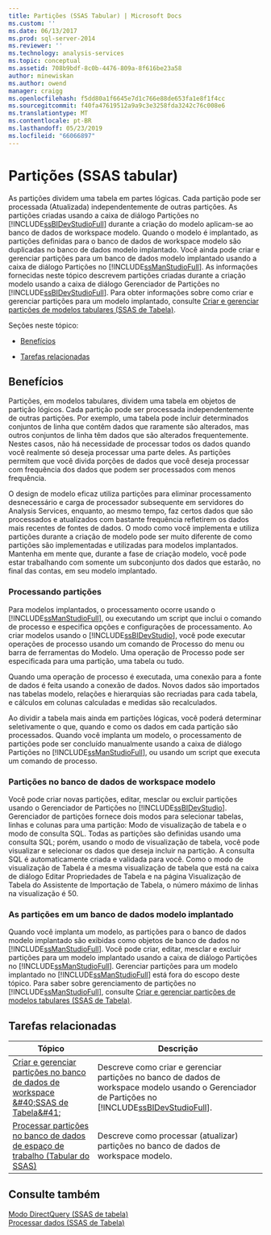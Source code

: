 ```yaml
---
title: Partições (SSAS Tabular) | Microsoft Docs
ms.custom: ''
ms.date: 06/13/2017
ms.prod: sql-server-2014
ms.reviewer: ''
ms.technology: analysis-services
ms.topic: conceptual
ms.assetid: 708b9bdf-8c0b-4476-809a-8f616be23a58
author: minewiskan
ms.author: owend
manager: craigg
ms.openlocfilehash: f5dd80a1f6645e7d1c766e88de653fa1e8f1f4cc
ms.sourcegitcommit: f40fa47619512a9a9c3e3258fda3242c76c008e6
ms.translationtype: MT
ms.contentlocale: pt-BR
ms.lasthandoff: 05/23/2019
ms.locfileid: "66066897"
---
```

# <a name="partitions-ssas-tabular"></a>Partições (SSAS tabular)
  As partições dividem uma tabela em partes lógicas. Cada partição pode ser processada (Atualizada) independentemente de outras partições. As partições criadas usando a caixa de diálogo Partições no [!INCLUDE[ssBIDevStudioFull](../../includes/ssbidevstudiofull-md.md)] durante a criação do modelo aplicam-se ao banco de dados de workspace modelo. Quando o modelo é implantado, as partições definidas para o banco de dados de workspace modelo são duplicadas no banco de dados modelo implantado. Você ainda pode criar e gerenciar partições para um banco de dados modelo implantado usando a caixa de diálogo Partições no [!INCLUDE[ssManStudioFull](../../includes/ssmanstudiofull-md.md)].  As informações fornecidas neste tópico descrevem partições criadas durante a criação modelo usando a caixa de diálogo Gerenciador de Partições no [!INCLUDE[ssBIDevStudioFull](../../includes/ssbidevstudiofull-md.md)]. Para obter informações sobre como criar e gerenciar partições para um modelo implantado, consulte [Criar e gerenciar partições de modelos tabulares &#40;SSAS de Tabela&#41;](create-and-manage-tabular-model-partitions-ssas-tabular.md).  
  
 Seções neste tópico:  
  
-   [Benefícios](#bkmk_benefits)  
  
-   [Tarefas relacionadas](#bkmk_related_tasks)  
  
##  <a name="bkmk_benefits"></a> Benefícios  
 Partições, em modelos tabulares, dividem uma tabela em objetos de partição lógicos. Cada partição pode ser processada independentemente de outras partições. Por exemplo, uma tabela pode incluir determinados conjuntos de linha que contêm dados que raramente são alterados, mas outros conjuntos de linha têm dados que são alterados frequentemente. Nestes casos, não há necessidade de processar todos os dados quando você realmente só deseja processar uma parte deles. As partições permitem que você divida porções de dados que você deseja processar com frequência dos dados que podem ser processados com menos frequência.  
  
 O design de modelo eficaz utiliza partições para eliminar processamento desnecessário e carga de processador subsequente em servidores do Analysis Services, enquanto, ao mesmo tempo, faz certos dados que são processados e atualizados com bastante frequência refletirem os dados mais recentes de fontes de dados. O modo como você implementa e utiliza partições durante a criação de modelo pode ser muito diferente de como partições são implementadas e utilizadas para modelos implantados. Mantenha em mente que, durante a fase de criação modelo, você pode estar trabalhando com somente um subconjunto dos dados que estarão, no final das contas, em seu modelo implantado.  
  
### <a name="processing-partitions"></a>Processando partições  
 Para modelos implantados, o processamento ocorre usando o [!INCLUDE[ssManStudioFull](../../includes/ssmanstudiofull-md.md)], ou executando um script que inclui o comando de processo e especifica opções e configurações de processamento. Ao criar modelos usando o [!INCLUDE[ssBIDevStudio](../../includes/ssbidevstudio-md.md)], você pode executar operações de processo usando um comando de Processo do menu ou barra de ferramentas do Modelo. Uma operação de Processo pode ser especificada para uma partição, uma tabela ou tudo.  
  
 Quando uma operação de processo é executada, uma conexão para a fonte de dados é feita usando a conexão de dados. Novos dados são importados nas tabelas modelo, relações e hierarquias são recriadas para cada tabela, e cálculos em colunas calculadas e medidas são recalculados.  
  
 Ao dividir a tabela mais ainda em partições lógicas, você poderá determinar seletivamente o que, quando e como os dados em cada partição são processados. Quando você implanta um modelo, o processamento de partições pode ser concluído manualmente usando a caixa de diálogo Partições no [!INCLUDE[ssManStudioFull](../../includes/ssmanstudiofull-md.md)], ou usando um script que executa um comando de processo.  
  
### <a name="partitions-in-the-model-workspace-database"></a>Partições no banco de dados de workspace modelo  
 Você pode criar novas partições, editar, mesclar ou excluir partições usando o Gerenciador de Partições no [!INCLUDE[ssBIDevStudio](../../includes/ssbidevstudio-md.md)]. Gerenciador de partições fornece dois modos para selecionar tabelas, linhas e colunas para uma partição: Modo de visualização de tabela e o modo de consulta SQL. Todas as partições são definidas usando uma consulta SQL; porém, usando o modo de visualização de tabela, você pode visualizar e selecionar os dados que deseja incluir na partição. A consulta SQL é automaticamente criada e validada para você. Como o modo de visualização de Tabela é a mesma visualização de tabela que está na caixa de diálogo Editar Propriedades de Tabela e na página Visualização de Tabela do Assistente de Importação de Tabela, o número máximo de linhas na visualização é 50.  
  
### <a name="partitions-in-a-deployed-model-database"></a>As partições em um banco de dados modelo implantado  
 Quando você implanta um modelo, as partições para o banco de dados modelo implantado são exibidas como objetos de banco de dados no [!INCLUDE[ssManStudioFull](../../includes/ssmanstudiofull-md.md)]. Você pode criar, editar, mesclar e excluir partições para um modelo implantado usando a caixa de diálogo Partições no [!INCLUDE[ssManStudioFull](../../includes/ssmanstudiofull-md.md)]. Gerenciar partições para um modelo implantado no [!INCLUDE[ssManStudioFull](../../includes/ssmanstudiofull-md.md)] está fora do escopo deste tópico. Para saber sobre gerenciamento de partições no [!INCLUDE[ssManStudioFull](../../includes/ssmanstudiofull-md.md)], consulte [Criar e gerenciar partições de modelos tabulares &#40;SSAS de Tabela&#41;](create-and-manage-tabular-model-partitions-ssas-tabular.md).  
  
##  <a name="bkmk_related_tasks"></a> Tarefas relacionadas  
  
|Tópico|Descrição|  
|-----------|-----------------|  
|[Criar e gerenciar partições no banco de dados de workspace &amp;#40;SSAS de Tabela&amp;#41;](workspace-database-ssas-tabular.md)|Descreve como criar e gerenciar partições no banco de dados de workspace modelo usando o Gerenciador de Partições no [!INCLUDE[ssBIDevStudioFull](../../includes/ssbidevstudiofull-md.md)].|  
|[Processar partições no banco de dados de espaço de trabalho &#40;Tabular do SSAS&#41;](process-partitions-in-the-workspace-database-ssas-tabular.md)|Descreve como processar (atualizar) partições no banco de dados de workspace modelo.|  
  
## <a name="see-also"></a>Consulte também  
 [Modo DirectQuery &#40;SSAS de tabela&#41;](directquery-mode-ssas-tabular.md)   
 [Processar dados &#40;SSAS de Tabela&#41;](../process-data-ssas-tabular.md)  
  
  
